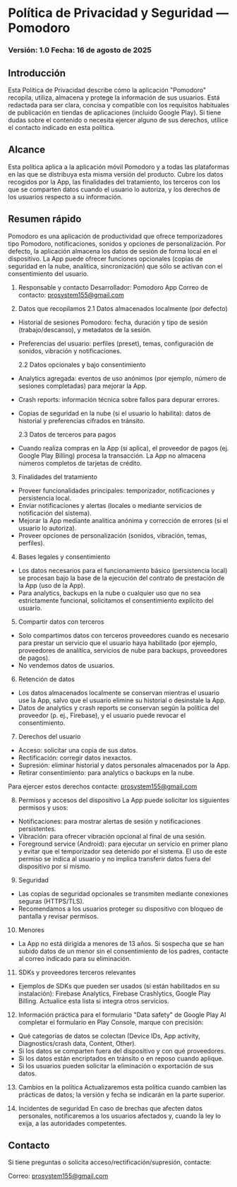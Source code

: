 # Política de Privacidad y Seguridad — Pomodoro

### Versión: 1.0 Fecha: 16 de agosto de 2025

## Introducción

Esta Política de Privacidad describe cómo la aplicación "Pomodoro" recopila, utiliza, almacena y protege la información de sus usuarios. Está redactada para ser clara, concisa y compatible con los requisitos habituales de publicación en tiendas de aplicaciones (incluido Google Play). Si tiene dudas sobre el contenido o necesita ejercer alguno de sus derechos, utilice el contacto indicado en esta política.

## Alcance

Esta política aplica a la aplicación móvil Pomodoro y a todas las plataformas en las que se distribuya esta misma versión del producto. Cubre los datos recogidos por la App, las finalidades del tratamiento, los terceros con los que se comparten datos cuando el usuario lo autoriza, y los derechos de los usuarios respecto a su información.

## Resumen rápido

Pomodoro es una aplicación de productividad que ofrece temporizadores tipo Pomodoro, notificaciones, sonidos y opciones de personalización. Por defecto, la aplicación almacena los datos de sesión de forma local en el dispositivo. La App puede ofrecer funciones opcionales (copias de seguridad en la nube, analítica, sincronización) que sólo se activan con el consentimiento del usuario.

1. Responsable y contacto
   Desarrollador: Pomodoro App
   Correo de contacto: prosystem155@gmail.com

2. Datos que recopilamos
   2.1 Datos almacenados localmente (por defecto)

- Historial de sesiones Pomodoro: fecha, duración y tipo de sesión (trabajo/descanso), y metadatos de la sesión.
- Preferencias del usuario: perfiles (preset), temas, configuración de sonidos, vibración y notificaciones.

  2.2 Datos opcionales y bajo consentimiento

- Analytics agregada: eventos de uso anónimos (por ejemplo, número de sesiones completadas) para mejorar la App.
- Crash reports: información técnica sobre fallos para depurar errores.
- Copias de seguridad en la nube (si el usuario lo habilita): datos de historial y preferencias cifrados en tránsito.

  2.3 Datos de terceros para pagos

- Cuando realiza compras en la App (si aplica), el proveedor de pagos (ej. Google Play Billing) procesa la transacción. La App no almacena números completos de tarjetas de crédito.

3. Finalidades del tratamiento

- Proveer funcionalidades principales: temporizador, notificaciones y persistencia local.
- Enviar notificaciones y alertas (locales o mediante servicios de notificación del sistema).
- Mejorar la App mediante analítica anónima y corrección de errores (si el usuario lo autoriza).
- Proveer opciones de personalización (sonidos, vibración, temas, perfiles).

4. Bases legales y consentimiento

- Los datos necesarios para el funcionamiento básico (persistencia local) se procesan bajo la base de la ejecución del contrato de prestación de la App (uso de la App).
- Para analytics, backups en la nube o cualquier uso que no sea estrictamente funcional, solicitamos el consentimiento explícito del usuario.

5. Compartir datos con terceros

- Solo compartimos datos con terceros proveedores cuando es necesario para prestar un servicio que el usuario haya habilitado (por ejemplo, proveedores de analítica, servicios de nube para backups, proveedores de pagos).
- No vendemos datos de usuarios.

6. Retención de datos

- Los datos almacenados localmente se conservan mientras el usuario use la App, salvo que el usuario elimine su historial o desinstale la App.
- Datos de analytics y crash reports se conservan según la política del proveedor (p. ej., Firebase), y el usuario puede revocar el consentimiento.

7. Derechos del usuario

- Acceso: solicitar una copia de sus datos.
- Rectificación: corregir datos inexactos.
- Supresión: eliminar historial y datos personales almacenados por la App.
- Retirar consentimiento: para analytics o backups en la nube.

Para ejercer estos derechos contacte: prosystem155@gmail.com

8. Permisos y accesos del dispositivo
   La App puede solicitar los siguientes permisos y usos:

- Notificaciones: para mostrar alertas de sesión y notificaciones persistentes.
- Vibración: para ofrecer vibración opcional al final de una sesión.
- Foreground service (Android): para ejecutar un servicio en primer plano y evitar que el temporizador sea detenido por el sistema. El uso de este permiso se indica al usuario y no implica transferir datos fuera del dispositivo por sí mismo.

9. Seguridad

- Las copias de seguridad opcionales se transmiten mediante conexiones seguras (HTTPS/TLS).
- Recomendamos a los usuarios proteger su dispositivo con bloqueo de pantalla y revisar permisos.

10. Menores

- La App no está dirigida a menores de 13 años. Si sospecha que se han subido datos de un menor sin el consentimiento de los padres, contacte al correo indicado para su eliminación.

11. SDKs y proveedores terceros relevantes

- Ejemplos de SDKs que pueden ser usados (si están habilitados en su instalación): Firebase Analytics, Firebase Crashlytics, Google Play Billing. Actualice esta lista si integra otros servicios.

12. Información práctica para el formulario "Data safety" de Google Play
    Al completar el formulario en Play Console, marque con precisión:

- Qué categorías de datos se colectan (Device IDs, App activity, Diagnostics/crash data, Content, Other).
- Si los datos se comparten fuera del dispositivo y con qué proveedores.
- Si los datos están encriptados en tránsito o en reposo cuando aplique.
- Si los usuarios pueden solicitar la eliminación o exportación de sus datos.

13. Cambios en la política
    Actualizaremos esta política cuando cambien las prácticas de datos; la versión y fecha se indicarán en la parte superior.

14. Incidentes de seguridad
    En caso de brechas que afecten datos personales, notificaremos a los usuarios afectados y, cuando la ley lo exija, a las autoridades competentes.


## Contacto
Si tiene preguntas o solicita acceso/rectificación/supresión, contacte:

Correo: prosystem155@gmail.com
